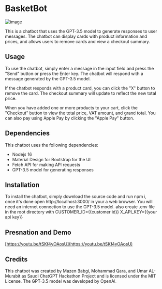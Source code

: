 # BasketBot

![image](https://i.imgur.com/f3Ssn53.png)

This is a chatbot that uses the GPT-3.5 model to generate responses to user messages. The chatbot can display cards with product information and prices, and allows users to remove cards and view a checkout summary.

## Usage

To use the chatbot, simply enter a message in the input field and press the "Send" button or press the Enter key. The chatbot will respond with a message generated by the GPT-3.5 model.

If the chatbot responds with a product card, you can click the "X" button to remove the card. The checkout summary will update to reflect the new total price.

When you have added one or more products to your cart, click the "Checkout" button to view the total price, VAT amount, and grand total. You can also pay using Apple Pay by clicking the "Apple Pay" button.

## Dependencies

This chatbot uses the following dependencies:
- Nodejs 16
- Material Design for Bootstrap for the UI
- Fetch API for making API requests
- GPT-3.5 model for generating responses

## Installation

To install the chatbot, simply download the source code and run npm i, once it's done open http://localhost:3000/ in your a web browser. You will need an internet connection to use the GPT-3.5 model.
also create .env file in the root directory with 
CUSTOMER_ID={{customer id}}
X_API_KEY={{your api key}}


## Presnation and  Demo
[https://youtu.be/tSKf4yOAosU](https://youtu.be/tSKf4yOAosU)


## Credits

This chatbot was created by Mazen Babgi, Mohammad Qara, and Umar AL-Murabit as Saudi ChatGPT Hackathon Project and is licensed under the MIT License. The GPT-3.5 model was developed by OpenAI.
